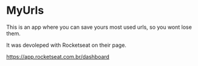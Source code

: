 # MyUrls

This is an app  where you can save yours most used urls, so you wont lose them.

It was devoleped with Rocketseat on their page.

https://app.rocketseat.com.br/dashboard
